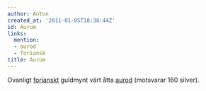 ```yaml
---
author: Anton
created_at: '2011-01-05T18:38:44Z'
id: Aurum
links:
  mention:
  - aurod
  - foriansk
title: Aurum
---
```


Ovanligt [forianskt] guldmynt värt åtta [aurod] (motsvarar 160 silver).

  [forianskt]: foriansk
  [aurod]: aurod
